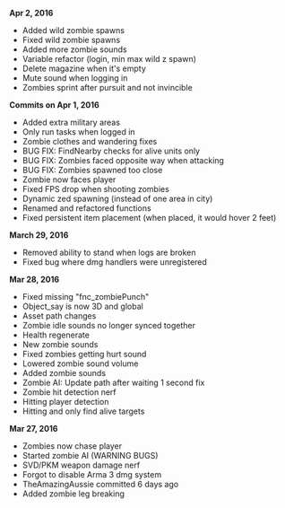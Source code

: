 **Apr 2, 2016**
- Added wild zombie spawns
- Fixed wild zombie spawns
- Added more zombie sounds
- Variable refactor (login, min max wild z spawn)
- Delete magazine when it's empty
- Mute sound when logging in
- Zombies sprint after pursuit and not invincible

**Commits on Apr 1, 2016**
- Added extra military areas
- Only run tasks when logged in
- Zombie clothes and wandering fixes
- BUG FIX: FindNearby checks for alive units only
- BUG FIX: Zombies faced opposite way when attacking
- BUG FIX: Zombies spawned too close
- Zombie now faces player
- Fixed FPS drop when shooting zombies
- Dynamic zed spawning (instead of one area in city)
- Renamed and refactored functions
- Fixed persistent item placement (when placed, it would hover 2 feet)

**March 29, 2016**
- Removed ability to stand when logs are broken
- Fixed bug where dmg handlers were unregistered

**Mar 28, 2016**
- Fixed missing "fnc_zombiePunch"
- Object_say is now 3D and global
- Asset path changes
- Zombie idle sounds no longer synced together
- Health regenerate
- New zombie sounds
- Fixed zombies getting hurt sound
- Lowered zombie sound volume
- Added zombie sounds
- Zombie AI: Update path after waiting 1 second fix
- Zombie hit detection nerf
- Hitting player detection
- Hitting and only find alive targets

**Mar 27, 2016**
- Zombies now chase player
- Started zombie AI (WARNING BUGS)
- SVD/PKM weapon damage nerf
- Forgot to disable Arma 3 dmg system
- TheAmazingAussie committed 6 days ago
- Added zombie leg breaking
